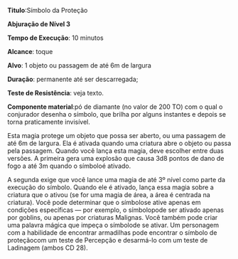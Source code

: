 **Titulo**:Símbolo da Proteção

**Abjuração de Nível 3**

**Tempo de Execução**: 10 minutos

**Alcance**: toque

**Alvo**: 1 objeto ou passagem de até 6m de largura

**Duração**: permanente até ser descarregada;

**Teste de Resistência**: veja texto.

**Componente material**:pó de diamante (no valor de 200 TO) com o qual o conjurador desenha o símbolo, que brilha por alguns instantes e depois se torna praticamente invisível.

Esta magia protege um objeto que possa ser aberto, ou uma passagem de até 6m de largura. Ela é ativada quando uma criatura abre o objeto ou passa pela passagem.
Quando você lança esta magia, deve escolher entre duas versões. A primeira gera uma explosão que causa 3d8 pontos de dano de fogo a até 3m quando o símboloé ativado. 

A segunda exige que você lance uma magia de até 3º nível como parte da execução do símbolo. Quando ele é ativado, lança essa magia sobre a criatura que o ativou (se for uma magia de área, a área é centrada na criatura).
Você pode determinar que o símbolose ative apenas em condições específicas — por exemplo, o símbolopode ser ativado apenas por goblins, ou apenas por criaturas Malignas. Você também pode criar uma palavra mágica que impeça o símbolode se ativar.
Um personagem com a habilidade de encontrar armadilhas pode encontrar o símbolo de proteçãocom um teste de Percepção e desarmá-lo com um teste de Ladinagem (ambos CD 28).

